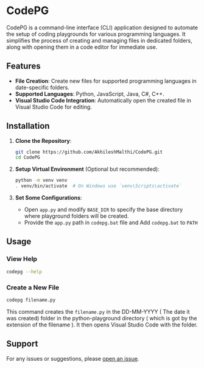 # CodePG

CodePG is a command-line interface (CLI) application designed to automate the setup of coding playgrounds for various programming languages. It simplifies the process of creating and managing files in dedicated folders, along with opening them in a code editor for immediate use.

## Features

- **File Creation**: Create new files for supported programming languages in date-specific folders.
- **Supported Languages**: Python, JavaScript, Java, C#, C++.
- **Visual Studio Code Integration**: Automatically open the created file in Visual Studio Code for editing.

## Installation

1. **Clone the Repository**:
   ```bash
   git clone https://github.com/AkhileshMalthi/CodePG.git
   cd CodePG
   ```

2. **Setup Virtual Environment** (Optional but recommended):
   ```bash
   python -m venv venv
   . venv/bin/activate  # On Windows use `venv\Scripts\activate`
   ```

3. **Set Some Configurations**:
   - Open `app.py` and modify `BASE_DIR` to specify the base directory where playground folders will be created.
   - Provide the `app.py` path in `codepg.bat` file and Add `codepg.bat` to `PATH`

## Usage

### View Help
```bash
codepg --help
```

### Create a New File
```bash
codepg filename.py
```
This command creates the `filename.py` in the DD-MM-YYYY ( The date it was created) folder in the python-playground directory ( which is got by the extension of the filename ).
 It then opens Visual Studio Code with the folder.

## Support

For any issues or suggestions, please [open an issue](https://github.com/AkhileshMalthi/CodePG/issues).
